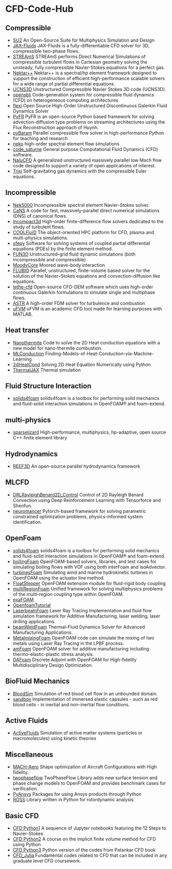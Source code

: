 # CFD-Code-Hub

## Compressible
- [SU2](https://github.com/su2code/SU2)
An Open-Source Suite for Multiphysics Simulation and Design
- [JAX-Fluids](https://github.com/tumaer/JAXFLUIDS)
JAX-Fluids is a fully-differentiable CFD solver for 3D, compressible two-phase flows.
- [STREAmS](https://github.com/STREAmS-CFD/STREAmS-2)
STREAmS performs Direct Numerical Simulations of compressible turbulent flows in Cartesian geometry solving the unsteady, fully compressible Navier-Stokes equations for a perfect gas.
- [Nektar++](https://gitlab.nektar.info/nektar/nektar)
Nektar++ is a spectral/hp element framework designed to support the construction of efficient high-performance scalable solvers for a wide range of partial differential equations.
- [UCNS3D](https://github.com/ucns3d-team/UCNS3D)
Unstructured Compressible Navier Stokes 3D code (UCNS3D).
- [opensbli](https://github.com/opensbli/opensbli)
Code-generation system for compressible fluid dynamics (CFD) on heterogeneous computing architectures
- [flexi](https://github.com/flexi-framework/flexi)
Open Source High-Order Unstructured Discontinuous Galerkin Fluid Dynamics Solver
- [PyFR](https://github.com/PyFR/PyFR)
PyFR is an open-source Python based framework for solving advection-diffusion type problems on streaming architectures using the Flux Reconstruction approach of Huynh.
- [pyBaram](https://gitlab.com/aadl_inha/pyBaram/)
Parallel compressible flow solver in high-performance Python for teaching and research
- [neko](https://github.com/ExtremeFLOW/neko)
high-order spectral element flow simulations
- [code_saturne](https://github.com/code-saturne/code_saturne)
General purpose Computational Fluid Dynamics (CFD) software. 
- [NaluCFD](https://github.com/NaluCFD/Nalu)
A generalized unstructured massively parallel low Mach flow code designed to support a variety of open applications of interest.
- [Trixi](https://github.com/trixi-framework/Trixi.jl)
Self-gravitating gas dynamics with the compressible Euler equations.

## Incompressible
- [Nek5000](https://nek5000.mcs.anl.gov/)
Incompressible spectral element Navier-Stokes solver.
- [CaNS](https://nek5000.mcs.anl.gov/)
A code for fast, massively-parallel direct numerical simulations (DNS) of canonical flows.
- [Incompact3d](https://github.com/xcompact3d/Incompact3d)
High-order finite-difference flow solvers dedicated to the study of turbulent flows.
- [COOLFluiD](https://github.com/andrealani/COOLFluiD)
The object-oriented HPC platform for CFD, plasma and multi-physics simulations.
- [sfepy](https://github.com/sfepy/sfepy)
Software for solving systems of coupled partial differential equations (PDEs) by the finite element method.
- [FUN3D](https://fun3d.larc.nasa.gov/)
Unstructured-grid fluid dynamic simulations (both incompressible and compressible)
- [MoodyCore](https://www.moodymarine.se/)
Moored wave-body interaction
- [FLUBIO](https://gitlab.com/alie89/flubio-code-fvm)
Parallel, unstructured, finite-volume based solver for the solution of the Navier–Stokes equations and convection–diffusion like equations.
- [lethe-cfd](https://github.com/lethe-cfd/lethe)
Open-source CFD-DEM software which uses high-order continuous Galerkin formulations to simulate single and multiphase flows.
- [ASTR](https://github.com/astr-code/astr)
A high-order FDM solver for turbulence and combustion
- [uFVM](https://www.mathworks.com/matlabcentral/fileexchange/70523-ufvm)
uFVM is an academic CFD tool made for learning purposes with MATLAB. 

## Heat transfer
- [Nanothermite](https://github.com/jmreppsUWGrad/2D-Nanothermite)
Code to solve the 2D Heat conduction equations with a new model for nano-thermite combustion.
- [MLConduction](https://github.com/JinSZhao/Finding-Models-of-Heat-Conduction-via-Machine-Learning/tree/main)
Finding-Models-of-Heat-Conduction-via-Machine-Learning
- [2dHeatCond](https://levelup.gitconnected.com/solving-2d-heat-equation-numerically-using-python-3334004aa01a)
Solving 2D Heat Equation Numerically using Python
- [ThermalJAX](https://github.com/tianjuxue/jax-am/tree/main/applications/fem/thermal)
Thermal simulation

## Fluid Structure Interaction
- [solids4foam](https://www.solids4foam.com/)
solids4foam is a toolbox for performing solid mechanics and fluid-solid interaction simulations in OpenFOAM® and foam-extend.

## multi-physics
- [sparselizard](https://github.com/halbux/sparselizard/)
High-performance, multiphysics, hp-adaptive, open source C++ finite element library 

## Hydrodynamics
- [REEF3D](https://github.com/REEF3D/REEF3D)
An open-source parallel hydrodynamics framework

## MLCFD
- [DRLRayleighBenard2D_Control](https://github.com/KTH-FlowAI/DeepReinforcementLearning_RayleighBenard2D_Control)
Control of 2D Rayleigh Benard Convection using Deep Reinforcement Learning with Tensorforce and Shenfun.
- [neuromancer](https://github.com/pnnl/neuromancer/tree/master?tab=readme-ov-file)
Pytorch-based framework for solving parametric constrained optimization problems, physics-informed system identification.

## OpenFoam
- [solids4foam](https://www.solids4foam.com/)
solids4foam is a toolbox for performing solid mechanics and fluid-solid interaction simulations in OpenFOAM® and foam-extend.
- [boilingFoam](https://github.com/fmuni/boilingFoam-PUBLIC)
OpenFOAM-based solvers, libraries, and test cases for simulating boiling flows with VOF using both interFoam and isoAdvector.
- [turbinesFoam](https://github.com/turbinesFoam/turbinesFoam)
Simulating wind and marine hydrokinetic turbines in OpenFOAM using the actuator line method.
- [FloatStepper](https://github.com/FloatStepper/FloatStepper)
OpenFOAM extension module for fluid-rigid body coupling
- [multiRegionFoam](https://bitbucket.org/hmarschall/multiregionfoam/src/dev/)
Unified framework for solving multiphysics problems of the multi-region coupling type within OpenFOAM.
- [exaFOAM](https://code.hlrs.de/exaFOAM)
- [OpenfoamTutorial](https://github.com/pratbharat/-advancecfdwithpratyush)
- [LaserbeamFoam](https://github.com/micmog/LaserbeamFoam)
Laser Ray Tracing Implementation and fluid flow simulation framework for Additive Manufacturing, laser welding, laser drilling applications.
- [beamWeldFoam](https://github.com/tomflint22/beamWeldFoam)
Thermal-Fluid Dynamics Solver for Advanced Manufacturing Applications.
- [MetalmixingFoam](https://github.com/Leibniz-IWT/Metal-Mixing-in-LPBF)
OpenFOAM code can simulate the mixing of two metals using Laser Ray Tracing in the LPBF process.
- [amFoam](https://github.com/ravikrsingh/Additive-Manufacturing)
OpenFOAM solver for additive manufacturing including thermo-elastic-plastic stress analysis.
- [DAFoam](https://github.com/mdolab/dafoam)
Discrete Adjoint with OpenFOAM for High-fidelity Multidisciplinary Design Optimization.

## BioFluid Mechanics
- [BloodSim](https://github.com/mdolab/dafoam)
Simulation of red blood cell flow in an unbounded domain.
- [sandbox](http://basilisk.fr/sandbox/huet/README)
  Implementation of immersed elastic capsules - such as red blood cells - in inertial and non-inertial flow conditions.
## Active Fluids
- [ActiveFluids](https://github.com/SuryanarayanaMK/Learning_closures/tree/master)
Simulation of active matter systems (particles or macromolecules) using kinetic theories

## Miscellaneous
- [MACH-Aero](https://github.com/mdolab/mach-aero)
Shape optimization of Aircraft Configurations with High fidelity.
- [twophaseflow](https://github.com/DLR-RY/TwoPhaseFlow)
TwoPhaseFlow Library adds new surface tension and phase change models to OpenFOAM and provides benchmark cases for verification.
- [PyAnsys](https://docs.pyansys.com/dev/index.html)
Packages for using Ansys products through Python
- [ROSS](https://github.com/petrobras/ross)
Library written in Python for rotordynamic analysis.

## Basic CFD
- [CFD Python1](https://github.com/barbagroup/CFDPython/tree/master)
A sequence of Jupyter notebooks featuring the 12 Steps to Navier-Stokes
- [CFD Python2](https://bitbucket.org/cdegroot/cfdcourse/src/master/)
A course on the implicit finite volume method for CFD using Python
- [CFD Python3](https://github.com/PabloPacheco/pyconduct/tree/main)
Python version of the codes from Patankar CFD book
- [CFD_Julia](https://github.com/surajp92/CFD_Julia)
Fundamental codes related to CFD that can be included in any graduate level CFD coursework.
